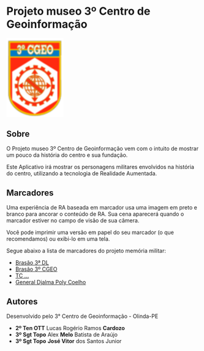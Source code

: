 # Projeto museo 3º Centro de Geoinformação

<img src="/images/logo.png" width="150" alt="Projeto museo 3º Centro de Geoinformação"/>

## Sobre

O Projeto museo 3º Centro de Geoinformação vem com o intuito de mostrar um pouco da história do centro e sua fundação.

Este Aplicativo irá mostrar os personagens militares envolvidos na história do centro, utilizando a tecnologia de Realidade Aumentada.

## Marcadores

Uma experiência de RA baseada em marcador usa uma imagem em preto e branco para ancorar o conteúdo de RA. Sua cena aparecerá quando o marcador estiver no campo de visão de sua câmera.

Você pode imprimir uma versão em papel do seu marcador (o que recomendamos) ou exibi-lo em uma tela.

Segue abaixo a lista de marcadores do projeto memória militar:

- <a href="/marcadores/#" target="_blank">Brasão 3ª DL</a>
- <a href="/marcadores/#" target="_blank">Brasão 3º CGEO</a>
- <a href="/marcadores/#" target="_blank">TC ...</a>
- <a href="/marcadores/#" target="_blank">General Djalma Poly Coelho</a>

## Autores

Desenvolvido pelo 3° Centro de Geoinformação - Olinda-PE

- <b>2º Ten OTT</b> Lucas Rogério Ramos <b>Cardozo</b>
- <b>3º Sgt Topo</b> Alex <b>Melo</b> Batista de Araújo
- <b>3º Sgt Topo</b> <b>José Vitor</b> dos Santos Junior
